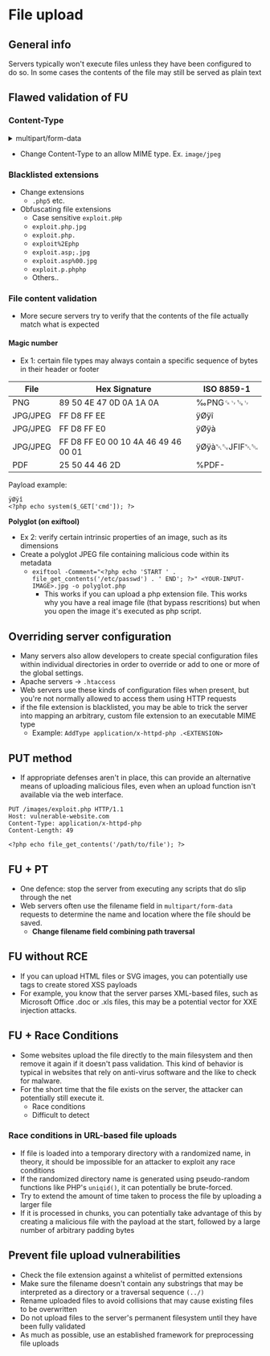 # File upload

## General info

Servers typically won't execute files unless they have been configured to do so. In some cases the contents of the file may still be served as plain text

## Flawed validation of FU

### **Content-Type**

<details>

<summary>multipart/form-data</summary>

When we upload binary files (like png) the content type multipart/form-data is preferred. The message body is split into separate parts for each of the form's inputs. Each part contains a `Content-Disposition` header and may also contain their own `Content-Type` header which tells the server the MIME type of the data that was submitted using this input

</details>

* Change Content-Type to an allow MIME type. Ex. `image/jpeg`

### Blacklisted extensions

* Change extensions
  * `.php5` etc.
* Obfuscating file extensions
  * Case sensitive `exploit.pHp`
  * `exploit.php.jpg`
  * `exploit.php.`
  * `exploit%2Ephp`
  * `exploit.asp;.jpg`
  * `exploit.asp%00.jpg`
  * `exploit.p.phphp`
  * Others..

### File content validation

* More secure servers try to verify that the contents of the file actually match what is expected

#### Magic number

* Ex 1: certain file types may always contain a specific sequence of bytes in their header or footer

| File     | Hex Signature                       | ISO 8859-1   |
| -------- | ----------------------------------- | ------------ |
| PNG      | 89 50 4E 47 0D 0A 1A 0A             | ‰PNG␍␊␚␊     |
| JPG/JPEG | FF D8 FF EE                         | ÿØÿî         |
| JPG/JPEG | FF D8 FF E0                         | ÿØÿà         |
| JPG/JPEG | FF D8 FF E0 00 10 4A 46 49 46 00 01 | ÿØÿà␀␐JFIF␀␁ |
| PDF      | 25 50 44 46 2D                      | %PDF-        |

Payload example:

```
ÿØÿî
<?php echo system($_GET['cmd']); ?>
```



**Polyglot (on exiftool)**

* Ex 2: verify certain intrinsic properties of an image, such as its dimensions
* Create a polyglot JPEG file containing malicious code within its metadata
  * `exiftool -Comment="<?php echo 'START ' . file_get_contents('/etc/passwd') . ' END'; ?>" <YOUR-INPUT-IMAGE>.jpg -o polyglot.php`
    * This works if you can upload a php extension file. This works why you have a real image file (that bypass rescritions) but when you open the image it's executed as php script.

## Overriding server configuration

* Many servers also allow developers to create special configuration files within individual directories in order to override or add to one or more of the global settings.
* Apache servers -> `.htaccess`
* Web servers use these kinds of configuration files when present, but you're not normally allowed to access them using HTTP requests
* if the file extension is blacklisted, you may be able to trick the server into mapping an arbitrary, custom file extension to an executable MIME type
  * Example: `AddType application/x-httpd-php .<EXTENSION>`

## PUT method

* If appropriate defenses aren't in place, this can provide an alternative means of uploading malicious files, even when an upload function isn't available via the web interface.

```
PUT /images/exploit.php HTTP/1.1
Host: vulnerable-website.com
Content-Type: application/x-httpd-php
Content-Length: 49

<?php echo file_get_contents('/path/to/file'); ?>
```

## **FU + PT**

* One defence: stop the server from executing any scripts that do slip through the net
* Web servers often use the filename field in `multipart/form-data` requests to determine the name and location where the file should be saved.
  * **Change filename field combining path traversal**

## FU without RCE

* If you can upload HTML files or SVG images, you can potentially use tags to create stored XSS payloads
* For example, you know that the server parses XML-based files, such as Microsoft Office .doc or .xls files, this may be a potential vector for XXE injection attacks.

## FU + Race Conditions

* Some websites upload the file directly to the main filesystem and then remove it again if it doesn't pass validation. This kind of behavior is typical in websites that rely on anti-virus software and the like to check for malware.
* For the short time that the file exists on the server, the attacker can potentially still execute it.
  * Race conditions
  * Difficult to detect

### Race conditions in URL-based file uploads

* If file is loaded into a temporary directory with a randomized name, in theory, it should be impossible for an attacker to exploit any race conditions
* If the randomized directory name is generated using pseudo-random functions like PHP's `uniqid()`, it can potentially be brute-forced.
* Try to extend the amount of time taken to process the file by uploading a larger file
* If it is processed in chunks, you can potentially take advantage of this by creating a malicious file with the payload at the start, followed by a large number of arbitrary padding bytes

## Prevent file upload vulnerabilities

* Check the file extension against a whitelist of permitted extensions
* Make sure the filename doesn't contain any substrings that may be interpreted as a directory or a traversal sequence `(../)`
* Rename uploaded files to avoid collisions that may cause existing files to be overwritten
* Do not upload files to the server's permanent filesystem until they have been fully validated
* As much as possible, use an established framework for preprocessing file uploads
